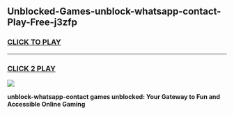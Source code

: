 
## Unblocked-Games-unblock-whatsapp-contact-Play-Free-j3zfp
<h3>
<a href="https://premium76.site?title=unblock-whatsapp-contact&ref=20M">CLICK TO PLAY</a></h3>
<hr>

<h3>
<a href="https://premium76.site?title=unblock-whatsapp-contact&ref=20M">CLICK 2 PLAY</a>
  
</h3>

<a href="https://premium76.site?title=unblock-whatsapp-contact&ref=19M"><img src="https://clearcache.store/games.png"></a>


**unblock-whatsapp-contact games unblocked: Your Gateway to Fun and Accessible Online Gaming**
